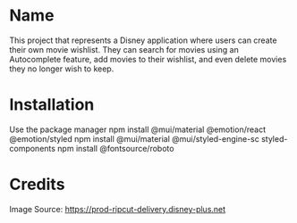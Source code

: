 # Name

This project that represents a Disney application where users can create their own movie wishlist. They can search for movies using an Autocomplete feature, add movies to their wishlist, and even delete movies they no longer wish to keep.

# Installation

Use the package manager 
npm install @mui/material @emotion/react @emotion/styled
npm install @mui/material @mui/styled-engine-sc styled-components
npm install @fontsource/roboto

# Credits

Image Source: https://prod-ripcut-delivery.disney-plus.net